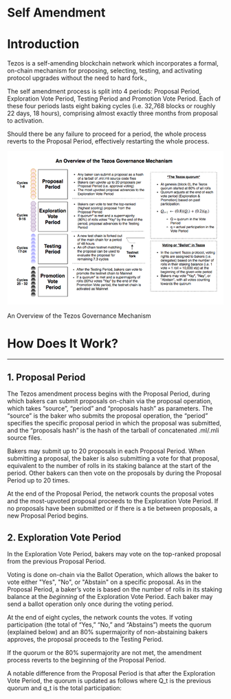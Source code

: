 # Self Amendment

# Introduction

Tezos is a self-amending blockchain network which incorporates a formal, on-chain mechanism for proposing, selecting, testing, and activating protocol upgrades without the need to hard fork.,

The self amendment process is split into 4 periods: Proposal Period, Exploration Vote Period, Testing Period and Promotion Vote Period. Each of these four periods lasts eight baking cycles (i.e. 32,768 blocks or roughly 22 days, 18 hours), comprising almost exactly three months from proposal to activation.

Should there be any failure to proceed for a period, the whole process reverts to the Proposal Period, effectively restarting the whole process.

![](Untitled-9c246fb3-f681-4f18-920a-bc92c93826d0.png)

An Overview of the Tezos Governance Mechanism

# How Does It Work?

---

## 1. Proposal Period

The Tezos amendment process begins with the Proposal Period, during which bakers can submit proposals on-chain via the proposal operation, which takes “source”, “period” and “proposals hash” as parameters. The “source” is the baker who submits the proposal operation, the “period” specifies the specific proposal period in which the proposal was submitted, and the “proposals hash” is the hash of the tarball of concatenated .ml/.mli source files.

Bakers may submit up to 20 proposals in each Proposal Period. When submitting a proposal, the baker is also submitting a vote for that proposal, equivalent to the number of rolls in its staking balance at the start of the period. Other bakers can then vote on the proposals by during the Proposal Period up to 20 times.

At the end of the Proposal Period, the network counts the proposal votes and the most-upvoted proposal proceeds to the Exploration Vote Period. If no proposals have been submitted or if there is a tie between proposals, a new Proposal Period begins.

## 2. Exploration Vote Period

In the Exploration Vote Period, bakers may vote on the top-ranked proposal from the previous Proposal Period.

Voting is done on-chain via the Ballot Operation, which allows the baker to vote either "Yes", "No", or "Abstain" on a specific proposal. As in the Proposal Period, a baker’s vote is based on the number of rolls in its staking balance at the *beginning* of the Exploration Vote Period. Each baker may send a ballot operation only once during the voting period.

At the end of eight cycles, the network counts the votes. If voting participation (the total of “Yes,” “No,” and “Abstains”) meets the quorum (explained below) and an 80% supermajority of non-abstaining bakers approves, the proposal proceeds to the Testing Period.

If the quorum or the 80% supermajority are not met, the amendment process reverts to the beginning of the Proposal Period.

A notable difference from the Proposal Period is that after the Exploration Vote Period, the quorum is updated as follows where Q_t is the previous quorum and q_t is the total participation: